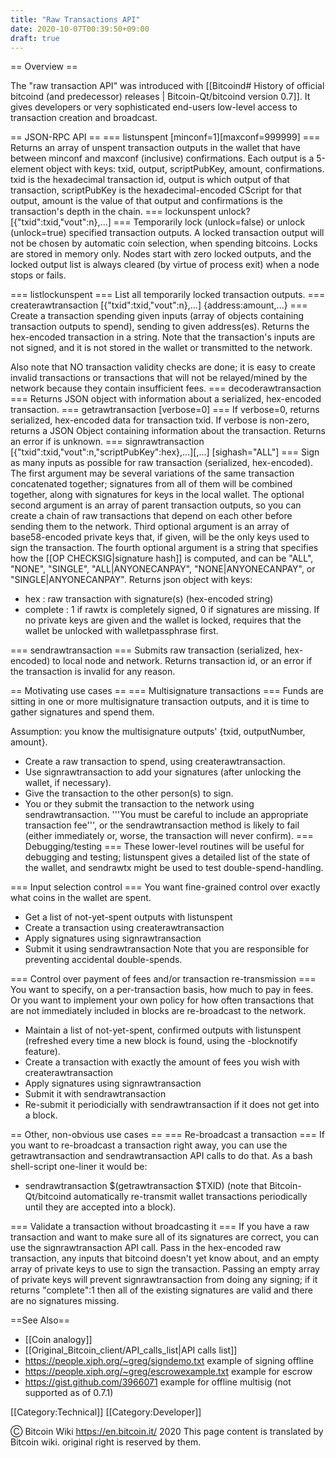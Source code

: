 ```yaml
---
title: "Raw Transactions API"
date: 2020-10-07T00:39:50+09:00
draft: true
---
```


== Overview ==

The "raw transaction API" was introduced with [[Bitcoind# History of official
bitcoind (and predecessor) releases | Bitcoin-Qt/bitcoind version 0.7]]. It
gives developers or very sophisticated end-users low-level access to transaction
creation and broadcast.

== JSON-RPC API == === listunspent [minconf=1][maxconf=999999] === Returns an
array of unspent transaction outputs in the wallet that have between minconf and
maxconf (inclusive) confirmations. Each output is a 5-element object with keys:
txid, output, scriptPubKey, amount, confirmations. txid is the hexadecimal
transaction id, output is which output of that transaction, scriptPubKey is the
hexadecimal-encoded CScript for that output, amount is the value of that output
and confirmations is the transaction's depth in the chain. === lockunspent
unlock? [{"txid":txid,"vout":n},...] === Temporarily lock (unlock=false) or
unlock (unlock=true) specified transaction outputs. A locked transaction output
will not be chosen by automatic coin selection, when spending bitcoins. Locks
are stored in memory only. Nodes start with zero locked outputs, and the locked
output list is always cleared (by virtue of process exit) when a node stops or
fails.

=== listlockunspent === List all temporarily locked transaction outputs. ===
createrawtransaction [{"txid":txid,"vout":n},...] {address:amount,...} ===
Create a transaction spending given inputs (array of objects containing
transaction outputs to spend), sending to given address(es). Returns the
hex-encoded transaction in a string. Note that the transaction's inputs are not
signed, and it is not stored in the wallet or transmitted to the network.

Also note that NO transaction validity checks are done; it is easy to create
invalid transactions or transactions that will not be relayed/mined by the
network because they contain insufficient fees. === decoderawtransaction
<hex string> === Returns JSON object with information about a serialized,
hex-encoded transaction. === getrawtransaction <txid> [verbose=0] === If
verbose=0, returns serialized, hex-encoded data for transaction txid. If verbose
is non-zero, returns a JSON Object containing information about the transaction.
Returns an error if <txid> is unknown. === signrawtransaction <hex string>
[{"txid":txid,"vout":n,"scriptPubKey":hex},...][<privatekey1>,...]
[sighash="ALL"] === Sign as many inputs as possible for raw transaction
(serialized, hex-encoded). The first argument may be several variations of the
same transaction concatenated together; signatures from all of them will be
combined together, along with signatures for keys in the local wallet. The
optional second argument is an array of parent transaction outputs, so you can
create a chain of raw transactions that depend on each other before sending them
to the network. Third optional argument is an array of base58-encoded private
keys that, if given, will be the only keys used to sign the transaction. The
fourth optional argument is a string that specifies how the [[OP
CHECKSIG|signature hash]] is computed, and can be "ALL", "NONE", "SINGLE",
"ALL|ANYONECANPAY", "NONE|ANYONECANPAY", or "SINGLE|ANYONECANPAY". Returns json
object with keys:

- hex : raw transaction with signature(s) (hex-encoded string)
- complete : 1 if rawtx is completely signed, 0 if signatures are missing. If no
  private keys are given and the wallet is locked, requires that the wallet be
  unlocked with walletpassphrase first.

=== sendrawtransaction <hex string> === Submits raw transaction (serialized,
hex-encoded) to local node and network. Returns transaction id, or an error if
the transaction is invalid for any reason.

== Motivating use cases == === Multisignature transactions === Funds are sitting
in one or more multisignature transaction outputs, and it is time to gather
signatures and spend them.

Assumption: you know the multisignature outputs' {txid, outputNumber, amount}.

- Create a raw transaction to spend, using createrawtransaction.
- Use signrawtransaction to add your signatures (after unlocking the wallet, if
  necessary).
- Give the transaction to the other person(s) to sign.
- You or they submit the transaction to the network using sendrawtransaction.
  '''You must be careful to include an appropriate transaction fee''', or the
  sendrawtransaction method is likely to fail (either immediately or, worse, the
  transaction will never confirm). === Debugging/testing === These lower-level
  routines will be useful for debugging and testing; listunspent gives a
  detailed list of the state of the wallet, and sendrawtx might be used to test
  double-spend-handling.

=== Input selection control === You want fine-grained control over exactly what
coins in the wallet are spent.

- Get a list of not-yet-spent outputs with listunspent
- Create a transaction using createrawtransaction
- Apply signatures using signrawtransaction
- Submit it using sendrawtransaction Note that you are responsible for
  preventing accidental double-spends.

=== Control over payment of fees and/or transaction re-transmission === You want
to specify, on a per-transaction basis, how much to pay in fees. Or you want to
implement your own policy for how often transactions that are not immediately
included in blocks are re-broadcast to the network.

- Maintain a list of not-yet-spent, confirmed outputs with listunspent
  (refreshed every time a new block is found, using the -blocknotify feature).
- Create a transaction with exactly the amount of fees you wish with
  createrawtransaction
- Apply signatures using signrawtransaction
- Submit it with sendrawtransaction
- Re-submit it periodicially with sendrawtransaction if it does not get into a
  block.

== Other, non-obvious use cases == === Re-broadcast a transaction === If you
want to re-broadcast a transaction right away, you can use the getrawtransaction
and sendrawtransaction API calls to do that. As a bash shell-script one-liner it
would be:

- sendrawtransaction $(getrawtransaction $TXID) (note that Bitcoin-Qt/bitcoind
  automatically re-transmit wallet transactions periodically until they are
  accepted into a block).

=== Validate a transaction without broadcasting it === If you have a raw
transaction and want to make sure all of its signatures are correct, you can use
the signrawtransaction API call. Pass in the hex-encoded raw transaction, any
inputs that bitcoind doesn't yet know about, and an empty array of private keys
to use to sign the transaction. Passing an empty array of private keys will
prevent signrawtransaction from doing any signing; if it returns "complete":1
then all of the existing signatures are valid and there are no signatures
missing.

==See Also==

- [[Coin analogy]]
- [[Original_Bitcoin_client/API_calls_list|API calls list]]
- https://people.xiph.org/~greg/signdemo.txt example of signing offline<BR>
- https://people.xiph.org/~greg/escrowexample.txt example for escrow<BR>
- https://gist.github.com/3966071 example for offline multisig (not supported as
  of 0.7.1)<BR>

[[Category:Technical]] [[Category:Developer]]

Ⓒ Bitcoin Wiki https://en.bitcoin.it/ 2020 This page content is translated by
Bitcoin wiki. original right is reserved by them.
